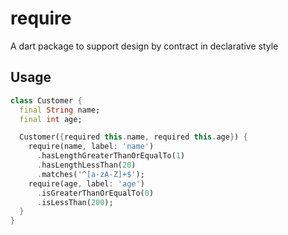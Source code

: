 # require
A dart package to support design by contract in declarative style

## Usage

```dart
class Customer {
  final String name;
  final int age;

  Customer({required this.name, required this.age}) {
    require(name, label: 'name')
      .hasLengthGreaterThanOrEqualTo(1)
      .hasLengthLessThan(20)
      .matches('^[a-zA-Z]+$');
    require(age, label: 'age')
      .isGreaterThanOrEqualTo(0)
      .isLessThan(200);
  }
}
```
